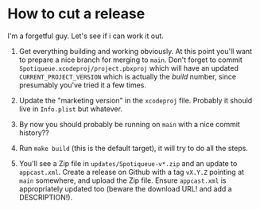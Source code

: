 # How to cut a release

I'm a forgetful guy.  Let's see if i can work it out.

1. Get everything building and working obviously.  At this point you'll want to prepare a nice
   branch for merging to `main`.  Don't forget to commit `Spotiqueue.xcodeproj/project.pbxproj`
   which will have an updated `CURRENT_PROJECT_VERSION` which is actually the _build_ number, since
   presumably you've tried it a few times.

1. Update the "marketing version" in the `xcodeproj` file.  Probably it should live in `Info.plist`
   but whatever.

1. By now you should probably be running on `main` with a nice commit history??

1. Run `make build` (this is the default target), it will try to do all the steps.

1. You'll see a Zip file in `updates/Spotiqueue-v*.zip` and an update to `appcast.xml`.  Create a
   release on Github with a tag `vX.Y.Z` pointing at `main` somewhere, and upload the Zip file.
   Ensure `appcast.xml` is appropriately updated too (beware the download URL! and add a DESCRIPTION!).
